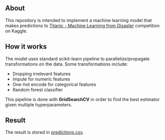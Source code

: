 ## About
This repository is intended to implement a machine learning model that makes predictions to [Titanic - Machine Learning from Disaster](https://www.kaggle.com/competitions/titanic) competition on Kaggle.

## How it works
The model uses standard scikit-learn pipeline to parallelize/propagate transformations on the data.
Some transformations include:
- Dropping irrelevant features
- Impute for numeric features
- One-hot encode for categorical features
- Random forest classifier

This pipeline is done with **GridSearchCV** in order to find the best estimator given multiple hyperparameters.

## Result
The result is stored in [predictions.csv](predictions.csv).
